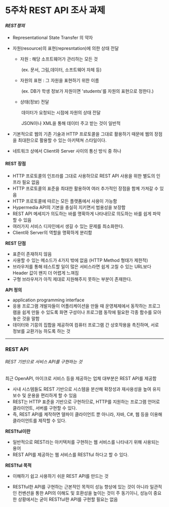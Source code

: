 # 5주차 REST API 조사 과제

#### *REST정의*

- Representational State Transfer 의 약자

- 자원(resource)의 표현(represntation)에 의한 상태 전달 

  - 자원 : 해당 소프트웨어가 관리하는 모든 것 

    ​			(ex. 문서, 그림,데이터, 소프트웨어 자체 등)

  - 자원의 표현 : 그 자원을 표현하기 위한 이름 

    ​			(ex. DB가 학생 정보가 자원이면 'students'를 자원의 표현으로 정한다.)

  - 상태(정보) 전달

    ​		데이터가 요청되는 시점에 자원의 상태 전달

    ​		JSON이나 XML을 통해 데이터 주고 받는 것이 일반적

    

- 기본적으로 웹의 기존 기술과 HTTP 프로토콜을 그대로 활용하기 때문에 웹의 장점을 최대한으로 활용할 수 있는 아키텍쳐 스타일이다. 

- 네트워크 상에서 Client와 Server 사이의 통신 방식 중 하나

  

#### **REST 장점**

- HTTP 프로토콜의 인프라를 그대로 사용하므로 REST API 사용을 위한 별도의 인프라 필요 없음
- HTTP 프로토콜의 표준을 최대한 활용하여 여러 추가적인 장점을 함께 가져갈 수 있음
- HTTP 프로토콜에 따르는 모든 플랫폼에서 사용이 가능함
- Hypermedia API의 기본을 충실히 지키면서 범용성을 보장함
- REST API 메세지가 의도하는 바를 명확하게 나타내므로 의도하는 바를 쉽게 파악할 수 있음
- 여러가지 서비스 디자인에서 생길 수 있는 문제를 최소화한다.
- Client와 Server의 역할을 명확하게 분리함

**REST 단점**

- 표준이 존재하지 않음
- 사용할 수 있는 메소드가 4가지 밖에 없음 (HTTP Method 형태가 제한적)
- 브라우저를 통해 테스트할 일이 많은 서비스라면 쉽게 고칠 수 있는 URL보다 Header 값이 왠지 더 어렵게 느껴짐
- 구형 브라우저가 아직 제대로 지원해주지 못하는 부분이 존재한다.

**API 정의**

- application programming interface
- 응용 프로그램 개발자들이 어플리케이션을 만들 때 운영체제에서 동작하는 프로그램을 쉽게 만들 수 있도록 화면 구성이나 프로그램 동작에 필요한 각종 함수를 모아놓은 것을 말함
- 데이터와 기믕의 집합을 제공하여 컴퓨터 프로그램 간 상호작용을 촉진하며, 서로 정보를 교환가능 하도록 하는 것

--------



### **REST API**

###### REST 기반으로 서비스  API를 구현하는 것 

최근 OpenAPI, 마이크로 서비스 등을 제공하는 업체 대부분은 REST API를 제공함

- 사내 시스템들도 REST 기반으로 시스템을 분산해 확장성과 재사용성을 높여 유지보수 및 운용을 편리하게 할 수 있음
- REST는 HTTP 표준을 기반으로 구현하므로, HTTP를 지원하는 프로그램 언어로 클라이언트, 서버를 구현할 수 있다.
- 즉, REST API를 제작하면 델파이 클라이언트 뿐 아니라, 자바, C#, 웹 등을 이용해 클라이언트를 제작할 수 있다. 



**RESTful이란**

- 일반적으로 REST라는 아키텍처를 구현하는 웹 서비스를 나타내기 위해 사용되는 용어
- REST API를 제공하는 웹 서비스를 RESTful 하다고 할 수 있다.

**RESTful 목적**

- 이해하기 쉽고 사용하기 쉬운 REST API를 만드는 것

- RESTful한 API를 구현하는 근본적인 목적이 성능 향상에 있는 것이 아니라 일관적인 컨벤션을 통한 API의 이해도 및 호환성을 높이는 것이 주 동기이니, 성능이 중요한 상황에서는 굳이 RESTful한 API를 구현할 필요는 없음

  